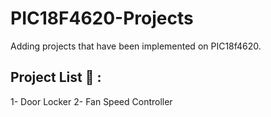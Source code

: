 # PIC18F4620-Projects
Adding projects that have been implemented on PIC18f4620. 

## Project List 🦾 : 
1- Door Locker 
2- Fan Speed Controller

